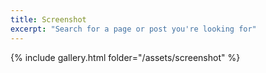 ```yaml
---
title: Screenshot
excerpt: "Search for a page or post you're looking for"
---
```


{% include gallery.html folder="/assets/screenshot" %}
